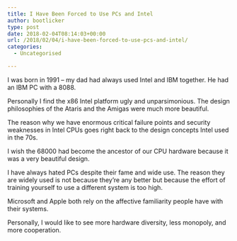 ```yaml
---
title: I Have Been Forced to Use PCs and Intel
author: bootlicker
type: post
date: 2018-02-04T08:14:03+00:00
url: /2018/02/04/i-have-been-forced-to-use-pcs-and-intel/
categories:
  - Uncategorised

---
```

I was born in 1991 &#8211; my dad had always used Intel and IBM together. He had an IBM PC with a 8088.

Personally I find the x86 Intel platform ugly and unparsimonious. The design philosophies of the Ataris and the Amigas were much more beautiful.

The reason why we have enormous critical failure points and security weaknesses in Intel CPUs goes right back to the design concepts Intel used in the 70s.

I wish the 68000 had become the ancestor of our CPU hardware because it was a very beautiful design.

I have always hated PCs despite their fame and wide use. The reason they are widely used is not because they&#8217;re any better but because the effort of training yourself to use a different system is too high.

Microsoft and Apple both rely on the affective familiarity people have with their systems.

Personally, I would like to see more hardware diversity, less monopoly, and more cooperation.